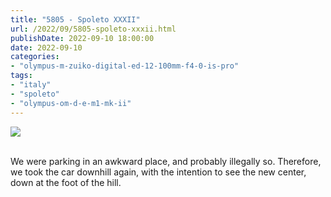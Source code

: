 ```yaml
---
title: "5805 - Spoleto XXXII"
url: /2022/09/5805-spoleto-xxxii.html
publishDate: 2022-09-10 18:00:00
date: 2022-09-10
categories:
- "olympus-m-zuiko-digital-ed-12-100mm-f4-0-is-pro"
tags:
- "italy"
- "spoleto"
- "olympus-om-d-e-m1-mk-ii"
---
```

<div class="container">
<div class="center"><a target="_blank" href="https://d25zfm9zpd7gm5.cloudfront.net/1200x1200/2019/20190906_152852_lr.jpg"><img class="webfeedsFeaturedVisual" src="https://d25zfm9zpd7gm5.cloudfront.net/0600x0600/2019/20190906_152852_lr.jpg" /></a></div>
</div>
<br />

We were parking in an awkward place, and probably illegally
so. Therefore, we took the car downhill again, with the
intention to see the new center, down at the foot of the hill.
